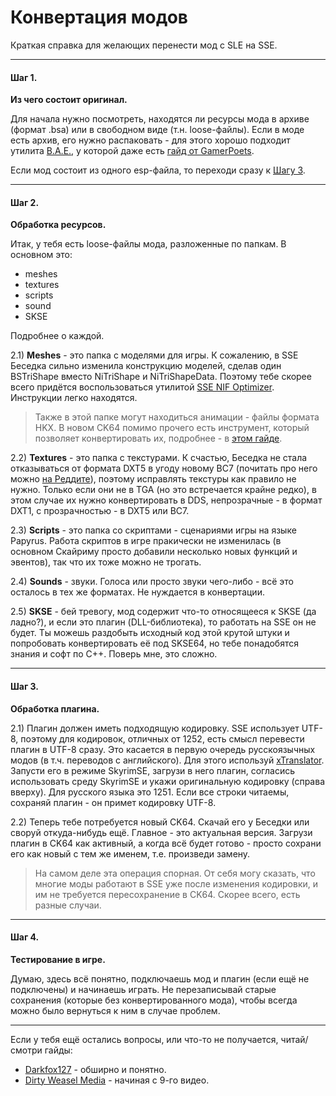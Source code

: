 # Конвертация модов

Краткая справка для желающих перенести мод с SLE на SSE.

------

#### Шаг 1.
**Из чего состоит оригинал.**

Для начала нужно посмотреть, находятся ли ресурсы мода в архиве (формат .bsa) или в свободном виде (т.н. loose-файлы). Если в моде есть архив, его нужно распаковать - для этого хорошо подходит утилита [B.A.E.](https://www.nexusmods.com/fallout4/mods/78/), у которой даже есть [гайд от GamerPoets](https://www.nexusmods.com/skyrimspecialedition/mods/8055/).

Если мод состоит из одного esp-файла, то переходи сразу к [Шагу 3](#Шаг-3).

------

#### Шаг 2.
**Обработка ресурсов.**

Итак, у тебя есть loose-файлы мода, разложенные по папкам. В основном это:
+ meshes
+ textures
+ scripts
+ sound
+ SKSE

Подробнее о каждой.

2.1) **Meshes** - это папка с моделями для игры. К сожалению, в SSE Беседка сильно изменила конструкцию моделей, сделав один BSTriShape вместо NiTriShape и NiTriShapeData. Поэтому тебе скорее всего придётся воспользоваться утилитой [SSE NIF Optimizer](https://www.nexusmods.com/skyrimspecialedition/mods/4089/). Инструкции легко находятся.

> Также в этой папке могут находиться анимации - файлы формата HKX. В новом CK64 помимо прочего есть инструмент, который позволяет конвертировать их, подробнее - в [этом гайде](https://www.nexusmods.com/skyrimspecialedition/mods/2970).

2.2) **Textures** - это папка с текстурами. К счастью, Беседка не стала отказываться от формата DXT5 в угоду новому BC7 (почитать про него можно [на Реддите](https://www.reddit.com/r/skyrimmods/comments/5h6c0p/texture_compression_and_you_skyrim_se_edition/)), поэтому исправлять текстуры как правило не нужно. Только если они не в TGA (но это встречается крайне редко), в этом случае их нужно конвертировать в DDS, непрозрачные - в формат DXT1, с прозрачностью - в DXT5 или BC7.

2.3) **Scripts** - это папка со скриптами - сценариями игры на языке Papyrus. Работа скриптов в игре пракически не изменилась (в основном Скайриму просто добавили несколько новых функций и эвентов), так что их тоже можно не трогать.

2.4) **Sounds** - звуки. Голоса или просто звуки чего-либо - всё это осталось в тех же форматах. Не нуждается в конвертации.

2.5) **SKSE** - бей тревогу, мод содержит что-то относящееся к SKSE (да ладно?), и если это плагин (DLL-библиотека), то работать на SSE он не будет. Ты можешь раздобыть исходный код этой крутой штуки и попробовать конвертировать её под SKSE64, но тебе понадобятся знания и софт по C++. Поверь мне, это сложно.

------

#### Шаг 3.
**Обработка плагина.**

2.1) Плагин должен иметь подходящую кодировку. SSE использует UTF-8, поэтому для кодировок, отличных от 1252, есть смысл перевести плагин в UTF-8 сразу. Это касается в первую очередь русскоязычных модов (в т.ч. переводов с английского). Для этого используй [xTranslator](https://www.nexusmods.com/skyrimspecialedition/mods/134/). Запусти его в режиме SkyrimSE, загрузи в него плагин, согласись использовать среду SkyrimSE и укажи оригинальную кодировку (справа вверху). Для русского языка это 1251. Если все строки читаемы, сохраняй плагин - он примет кодировку UTF-8.

2.2) Теперь тебе потребуется новый CK64. Скачай его у Беседки или своруй откуда-нибудь ещё. Главное - это актуальная версия. Загрузи плагин в CK64 как активный, а когда всё будет готово - просто сохрани его как новый с тем же именем, т.е. произведи замену.

> На самом деле эта операция спорная. От себя могу сказать, что многие моды работают в SSE уже после изменения кодировки, и им не требуется пересохранение в CK64. Скорее всего, есть разные случаи.

------

#### Шаг 4.
**Тестирование в игре.**

Думаю, здесь всё понятно, подключаешь мод и плагин (если ещё не подключены) и начинаешь играть. Не перезаписывай старые сохранения (которые без конвертированного мода), чтобы всегда можно было вернуться к ним в случае проблем.

------

Если у тебя ещё остались вопросы, или что-то не получается, читай/смотри гайды:
+ [Darkfox127](https://www.youtube.com/watch?v=iOmMIr9ngTs) - обширно и понятно.
+ [Dirty Weasel Media](https://www.youtube.com/playlist?list=PLWMvEg2LxwXZLmwvxUGBayGrTSVxQfs1-) - начиная с 9-го видео.
